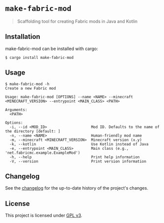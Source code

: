 # `make-fabric-mod`

>Scaffolding tool for creating Fabric mods in Java and Kotlin

## Installation

make-fabric-mod can be installed with cargo:

```
$ cargo install make-fabric-mod
```

## Usage

```
$ make-fabric-mod -h
Create a new Fabric mod

Usage: make-fabric-mod [OPTIONS] --name <NAME> --minecraft <MINECRAFT_VERSION> --entrypoint <MAIN_CLASS> <PATH>

Arguments:
  <PATH>  

Options:
  -i, --id <MOD_ID>                    Mod ID. Defaults to the name of the directory [default: ]
  -n, --name <NAME>                    Human-friendly mod name
  -m, --minecraft <MINECRAFT_VERSION>  Minecraft version (x.y)
  -k, --kotlin                         Use Kotlin instead of Java
  -e, --entrypoint <MAIN_CLASS>        Main class (e.g., 'net.fabricmc.example.ExampleMod')
  -h, --help                           Print help information
  -V, --version                        Print version information
```

## Changelog

See the [changelog](CHANGELOG.md) for the up-to-date history of the project's changes.

## License

This project is licensed under [GPL v3](LICENSE).
